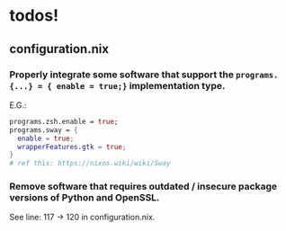 # todos!

## configuration.nix

### Properly integrate some software that support the `programs.{...} = { enable = true;}` implementation type.

E.G.:
```nix
programs.zsh.enable = true;
programs.sway = {
  enable = true;
  wrapperFeatures.gtk = true;
}
# ref this: https://nixos.wiki/wiki/Sway
```

### Remove software that requires outdated / insecure package versions of Python and OpenSSL.

See line: 117 -> 120 in configuration.nix.
